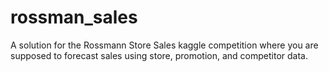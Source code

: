 # rossman_sales
A solution for the Rossmann Store Sales kaggle competition where you are supposed to forecast sales using store, promotion, and competitor data.
